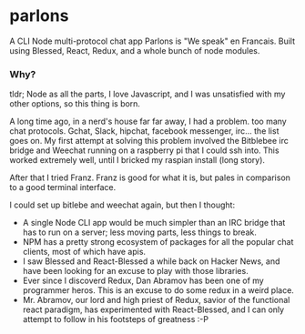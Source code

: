 # parlons
A CLI Node multi-protocol chat app
Parlons is "We speak" en Francais.
Built using Blessed, React, Redux, and a whole bunch of node modules.

### Why?
tldr;
Node as all the parts, I love Javascript, and I was unsatisfied with my other options, so this thing is born.

A long time ago, in a nerd's house far far away,
I had a problem. too many chat protocols. Gchat, Slack, hipchat, facebook messenger, irc... the list goes on.
My first attempt at solving this problem involved the Bitblebee irc bridge and Weechat running on a raspberry pi that I
could ssh into. This worked extremely well, until I bricked my raspian install (long story).

After that I tried Franz. Franz is good for what it is, but pales in comparison to a good terminal interface.

I could set up bitlebe and weechat again, but then I thought:
- A single Node CLI app would be much simpler than an IRC bridge that has to run on a server; less moving parts, less things to break.
- NPM has a pretty strong ecosystem of packages for all the popular chat clients, most of which have apis.
- I saw Blessed and React-Blessed a while back on Hacker News, and have been looking for an excuse to play with those libraries.
- Ever since I discoverd Redux, Dan Abramov has been one of my programmer heros. This is an excuse to do some redux in a weird place.
- Mr. Abramov, our lord and high priest of Redux, savior of the functional react paradigm, has experimented with React-Blessed, and I can only attempt to follow in his footsteps of greatness :-P

